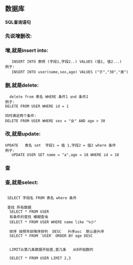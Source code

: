 ## 数据库

#### SQL查询语句

###     先说增删改:

### 增,就是insert into:

```
   INSERT INTO 表明 (字段1,字段2..) VALUES (值1, 值2...)
例子:
   INSERT INTO user(name,sex,age) VALUES ("于","30","男")
```

### 删,就是delete:

```
  delete from 表名 WHERE 条件1 and 条件2 
例子:
DELETE FROM USER WHERE id = 1

同时满足两个条件:
DELETE FROM USER WHERE sex = "女" AND age > 30
```





### 改,就是update:

```
UPDATE   表名 set  字段1 = 值 1,字段2 = 值2 where 条件
例子:
   UPDATE USER SET name = "a",age = 18 WHERE id = 10
```



### 查



### 查,就是select:

```
 
 SELECT 字段名 FROM 表名 where 条件
 
 查找 所有数据
  SELECT * FROM USER
  有条件的查找 模糊查询
  SELECT * FROM USER WHERE name like "%小"
  
  排序 按照年龄降序排列  DESC   升序asc  默认是升序
  SELECT * FROM `USER` ORDER BY age DESC
  
  
  LIMIT从第几条数据开始查,查几条   从0开始数的
  
  SELECT * FROM USER LIMIT 2,3
```







